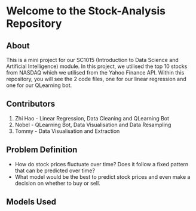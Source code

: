 # Welcome to the Stock-Analysis Repository
## About
This is a mini project for our SC1015 (Introduction to Data Science and Artificial Intelligence) module. In this project, we utilised the top 10 stocks from NASDAQ which we utilised from the Yahoo Finance API.
Within this repository, you will see the 2 code files, one for our linear regression and one for our QLearning bot.

## Contributors
1. Zhi Hao - Linear Regression, Data Cleaning and QLearning Bot
2. Nobel - QLearning Bot, Data Visualisation and Data Resampling
3. Tommy - Data Visualisation and Extraction

## Problem Definition
- How do stock prices fluctuate over time? Does it follow a fixed pattern that can be predicted over time?
- What model would be the best to predict stock prices and even make a decision on whether to buy or sell.

## Models Used
